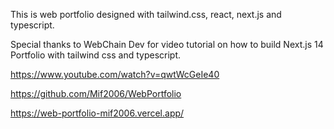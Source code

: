This is web portfolio designed with tailwind.css, react, next.js and typescript.

Special thanks to WebChain Dev for video tutorial on how to build Next.js 14 Portfolio with tailwind css and typescript.

https://www.youtube.com/watch?v=qwtWcGeIe40

https://github.com/Mif2006/WebPortfolio

https://web-portfolio-mif2006.vercel.app/

